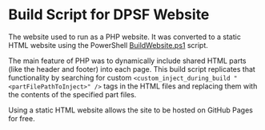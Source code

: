 # Build Script for DPSF Website

The website used to run as a PHP website.
It was converted to a static HTML website using the PowerShell [BuildWebsite.ps1](./BuildWebsite.ps1) script.

The main feature of PHP was to dynamically include shared HTML parts (like the header and footer) into each page.
This build script replicates that functionality by searching for custom `<custom_inject_during_build "<partFilePathToInject>" />` tags in the HTML files and replacing them with the contents of the specified part files.

Using a static HTML website allows the site to be hosted on GitHub Pages for free.
